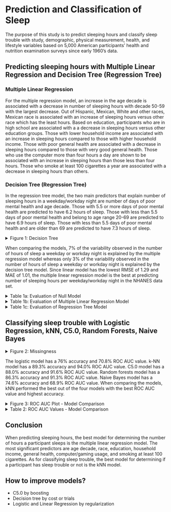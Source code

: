 # Prediction and Classification of Sleep

The purpose of this study is to predict sleeping hours and classify sleep trouble with study, demographic, physical measurement, health, and lifestyle variables based on 5,000 American participants’ health and nutrition examination surveys since early 1960’s data.

## Predicting sleeping hours with Multiple Linear Regression and Decision Tree (Regression Tree)

### Multiple Linear Regression
For the multiple regression model, an increase in the age decade is associated with a decrease in number of sleeping hours with decade 50-59 with the largest decrease. Out of Hispanic, Mexican, White and other races, Mexican race is associated with an increase of sleeping hours versus other race which has the least hours. Based on education, participants who are in high school are associated with a a decrease in sleeping hours versus other education groups. Those with lower household income are associated with an increase in sleeping hours compared to those with higher household income. Those with poor general health are associated with a decrease in sleeping hours compared to those with very good general health. Those who use the computer more than four hours a day are shown to be associated with an increase in sleeping hours than those less than four hours. Those who smoke at least 100 cigarettes a year are associated with a decrease in sleeping hours than others.


### Decision Tree (Regression Tree)
In the regression tree model, the two main predictors that explain number of sleeping hours in a weekday/workday night are number of days of poor mental health and age decade. Those with 5.5 or more days of poor mental health are predicted to have 6.2 hours of sleep. Those with less than 5.5 days of poor mental health and belong to age range 20-69 are predicted to have 6.9 hours of sleep. Those with less than 5.5 days of poor mental health and are older than 69 are predicted to have 7.3 hours of sleep.


<details><summary>Figure 1: Decision Tree</summary>
<p>
  
![](https://github.com/ihnguyen/nutrition/blob/main/decision_tree.png)
  
</p>
</details>

When comparing the models, 7% of the variability observed in the number of hours of sleep a weekday or workday night is explained by the multiple regression model whereas only 3% of the variability observed in the number of hours of sleep a weekday or workday night is explained by the decision tree model. Since linear model has the lowest RMSE of 1.29 and MAE of 1.01, the multiple linear regression model is the best at predicting number of sleeping hours per weekday/workday night in the NHANES data set.

<details><summary>Table 1a: Evaluation of Null Model</summary>
<p>
  
![null2](https://user-images.githubusercontent.com/73903035/220229574-87de77ed-1fc3-43d7-ac3f-99b3a572509d.png)
  
</p>
</details>

<details><summary>Table 1b: Evaluation of Multiple Linear Regression Model</summary>
<p>
  
![mlr2](https://user-images.githubusercontent.com/73903035/220229708-73bd57bf-47ad-494c-b77e-bee8a11cbfac.png)
  
</p>
</details>

<details><summary>Table 1c: Evaluation of Regression Tree Model</summary>
<p>

![regression_tree2](https://user-images.githubusercontent.com/73903035/220228992-e25306a3-9647-4bbd-8d56-db8e67f9e9c2.png)

</p>
</details>




## Classifying sleep trouble with Logistic Regression, kNN, C5.0, Random Forests, Naive Bayes

<details><summary>Figure 2: Missingness</summary>
<p>
  
![](https://github.com/ihnguyen/nutrition/blob/main/missingness.png)
  
</p>
</details>

The logistic model has a 76% accuracy and 70.8% ROC AUC value. k-NN model has a 89.3% accuracy and 94.0% ROC AUC value. C5.0 model has a 88.0% accuracy and 91.6% ROC AUC value. Random forests model has a 86.3% accuracy and 91.3% ROC AUC value. Naive Bayes model has a 74.6% accuracy and 68.9% ROC AUC value. When comparing the models, kNN performed the best out of the four models with the best ROC AUC value and highest accuracy.

<details><summary>Figure 3: ROC AUC Plot - Model Comparison</summary>
<p>
  
![](https://github.com/ihnguyen/nutrition/blob/main/rocauc.png)
  
</p>
</details>

<details><summary>Table 2: ROC AUC Values - Model Comparison</summary>
<p>
  
![roc_auc_models_all2](https://user-images.githubusercontent.com/73903035/220229874-a0fd785e-c188-42a9-be00-96895adc2771.png)
  
</p>
</details>

## Conclusion

When predicting sleeping hours, the best model for determining the number of hours a participant sleeps is the multiple linear regression model. The most significant predictors are age decade, race, education, household income, general health, computer/gaming usage, and smoking at least 100 cigarettes. As for classifying sleep trouble, the best model for determining if a participant has sleep trouble or not is the kNN model.


## How to improve models?
- C5.0 by boosting
- Decision tree by cost or trials
- Logistic and Linear Regression by regularization
